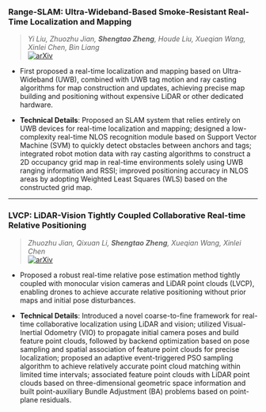 ### **Range-SLAM: Ultra-Wideband-Based Smoke-Resistant Real-Time Localization and Mapping**  
> *Yi Liu, Zhuozhu Jian, **Shengtao Zheng**, Houde Liu, Xueqian Wang, Xinlei Chen, Bin Liang*    
[![arXiv](https://img.shields.io/badge/arXiv-2409.09763-df2a2a.svg?style=for-the-badge)](https://arxiv.org/abs/2409.09763)


- First proposed a real-time localization and mapping based on Ultra-Wideband (UWB), combined with UWB tag motion and ray casting algorithms for map construction and updates, achieving precise map building and positioning without expensive LiDAR or other dedicated hardware.

- **Technical Details**: Proposed an SLAM system that relies entirely on UWB devices for real-time localization and mapping; designed a low-complexity real-time NLOS recognition module based on Support Vector Machine (SVM) to quickly detect obstacles between anchors and tags; integrated robot motion data with ray casting algorithms to construct a 2D occupancy grid map in real-time environments solely using UWB ranging information and RSSI; improved positioning accuracy in NLOS areas by adopting Weighted Least Squares (WLS) based on the constructed grid map.  

---

### **LVCP: LiDAR-Vision Tightly Coupled Collaborative Real-time Relative Positioning**  
> *Zhuozhu Jian, Qixuan Li, **Shengtao Zheng**, Xueqian Wang, Xinlei Chen*  
[![arXiv](https://img.shields.io/badge/arXiv-2407.10782-df2a2a.svg?style=for-the-badge)](https://arxiv.org/abs/2407.10782)

- Proposed a robust real-time relative pose estimation method tightly coupled with monocular vision cameras and LiDAR point clouds (LVCP), enabling drones to achieve accurate relative positioning without prior maps and initial pose disturbances.

- **Technical Details**: Introduced a novel coarse-to-fine framework for real-time collaborative localization using LiDAR and vision; utilized Visual-Inertial Odometry (VIO) to propagate initial camera poses and build feature point clouds, followed by backend optimization based on pose sampling and spatial association of feature point clouds for precise localization; proposed an adaptive event-triggered PSO sampling algorithm to achieve relatively accurate point cloud matching within limited time intervals; associated feature point clouds with LiDAR point clouds based on three-dimensional geometric space information and built point-auxiliary Bundle Adjustment (BA) problems based on point-plane residuals.
